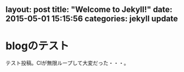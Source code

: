 layout: post
title:  "Welcome to Jekyll!"
date:   2015-05-01 15:15:56
categories: jekyll update
---
# blogのテスト
テスト投稿。CIが無限ループして大変だった・・・。

